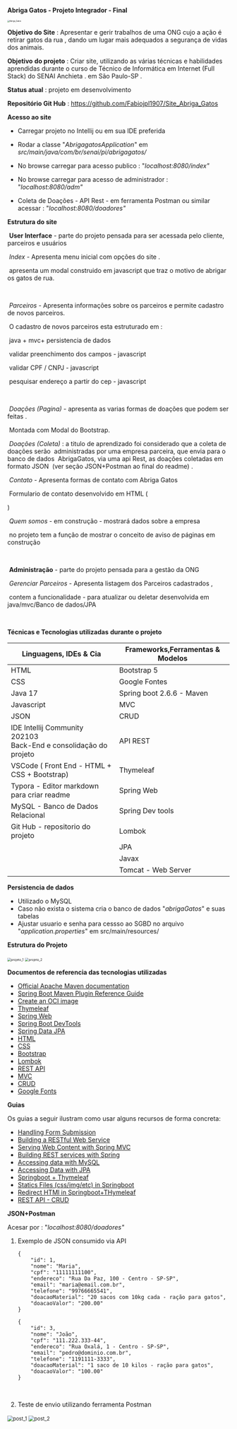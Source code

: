 **Abriga Gatos - Projeto Integrador - Final** 



<img src="https://s2.loli.net/2022/04/06/xn5fLWwQHtMe2ph.png" alt="Abriga_Gatos" style="zoom:30%;" />



**Objetivo do Site** : Apresentar e gerir trabalhos de uma ONG cujo a ação é retirar gatos da rua , dando um lugar mais adequados a segurança de vidas dos animais. 

**Objetivo** **do projeto** : Criar site, utilizando as várias técnicas e habilidades aprendidas durante o curso de Técnico de Informática em Internet (Full Stack) do SENAI  Anchieta . em São Paulo-SP . 

**Status atual** : projeto em desenvolvimento 

**Repositório Git Hub** : https://github.com/Fabiojpl1907/Site_Abriga_Gatos

**Acesso ao site** 

- Carregar projeto no Intellij ou em sua IDE preferida

- Rodar a classe "*AbrigagatosApplication*" em *src/main/java/com/br/senai/pi/abrigagatos/*

- No browse carregar para acesso publico : "*localhost:8080/index"*

- No browse carregar para acesso de administrador  : "*localhost:8080/adm"*

- Coleta de Doações - API Rest - em ferramenta Postman ou similar acessar : "*localhost:8080/doadores"*

  

**Estrutura do site**

​	**User Interface** - parte do projeto pensada para ser acessada pelo cliente, parceiros e usuários

​		*Index*  - Apresenta menu inicial com opções do site .

​						apresenta um modal construido em javascript que traz o motivo de abrigar os gatos de rua. 

​		

​		*Parceiros* - Apresenta informações sobre os parceiros e permite cadastro de novos parceiros.

​				O cadastro de novos parceiros esta estruturado em  : 

​					java + mvc+ persistencia  de dados

​					validar preenchimento dos campos -  javascript

​					validar CPF / CNPJ -  javascript

​					pesquisar endereço a partir do cep - javascript

​		

​		*Doações  (Pagina)* - apresenta as varias formas de doações que podem ser feitas . 

​						Montada com  Modal do Bootstrap. 

​					*Doações (Coleta)* : a titulo de aprendizado foi considerado que a coleta de doações serão
​													administradas por uma empresa parceira, que envia para o banco de dados
​													 AbrigaGatos, via uma api Rest, as doações coletadas em formato JSON
​													 (ver seção JSON+Postman ao final do readme) . 



​	*Contato* - Apresenta formas de contato com Abriga Gatos 

​						Formulario de contato desenvolvido em HTML ( <form> )



​		*Quem somos* -  em construção - mostrará dados sobre a empresa

​					no projeto tem a função de mostrar o conceito de aviso de páginas em construção

​	

​	**Administração** - parte do projeto pensada para a gestão da ONG 

​		*Gerenciar Parceiros* - Apresenta listagem dos Parceiros cadastrados , 

​		contem a funcionalidade  - para atualizar ou deletar desenvolvida em java/mvc/Banco de dados/JPA

​		

**Técnicas e Tecnologias utilizadas** **durante o projeto** 

| Linguagens, IDEs & Cia                                       | Frameworks,Ferramentas & Modelos |
| ------------------------------------------------------------ | -------------------------------- |
| HTML                                                         | Bootstrap 5                      |
| CSS                                                          | Google Fontes                    |
| Java 17                                                      | Spring boot 2.6.6 - Maven        |
| Javascript                                                   | MVC                              |
| JSON                                                         | CRUD                             |
| IDE Intellij Community 202103 <br />Back-End e consolidação do projeto | API REST                         |
| VSCode ( Front End - HTML + CSS + Bootstrap)                 | Thymeleaf                        |
| Typora - Editor markdown para criar readme                   | Spring Web                       |
| MySQL - Banco de Dados Relacional                            | Spring Dev tools                 |
| Git Hub - repositorio do projeto                             | Lombok                           |
|                                                              | JPA                              |
|                                                              | Javax                            |
|                                                              | Tomcat - Web Server              |

**Persistencia de dados**

- Utilizado o MySQL
- Caso não exista o sistema cria o banco de dados "*abrigaGatos*" e suas tabelas
- Ajustar usuario  e senha para cessso ao SGBD no arquivo "*application.properties*" em src/main/resources/

**Estrutura do Projeto**

<img src="https://s2.loli.net/2022/04/06/YenPyH8Ao2DvV7t.png" alt="projeto_1" style="zoom:50%;" />



<img src="https://s2.loli.net/2022/04/06/ae12xLDd4iJo6CE.png" alt="projeto_2" style="zoom:50%;" />



**Documentos de referencia das tecnologias utilizadas** 

* [Official Apache Maven documentation](https://maven.apache.org/guides/index.html)
* [Spring Boot Maven Plugin Reference Guide](https://docs.spring.io/spring-boot/docs/2.6.5/maven-plugin/reference/html/)
* [Create an OCI image](https://docs.spring.io/spring-boot/docs/2.6.5/maven-plugin/reference/html/#build-image)
* [Thymeleaf](https://docs.spring.io/spring-boot/docs/2.6.5/reference/htmlsingle/#boot-features-spring-mvc-template-engines)
* [Spring Web](https://docs.spring.io/spring-boot/docs/2.6.5/reference/htmlsingle/#boot-features-developing-web-applications)
* [Spring Boot DevTools](https://docs.spring.io/spring-boot/docs/2.6.5/reference/htmlsingle/#using-boot-devtools)
* [Spring Data JPA](https://docs.spring.io/spring-boot/docs/2.6.5/reference/htmlsingle/#boot-features-jpa-and-spring-data)
* [HTML](https://www.w3schools.com/html/html_intro.asp)  
* [CSS](https://developer.mozilla.org/en-US/docs/Web/CSS) 
* [Bootstrap](https://getbootstrap.com/docs/5.1/getting-started/introduction/) 
* [Lombok](https://projectlombok.org/) 
* [REST API](https://www.redhat.com/en/topics/api/what-is-a-rest-api) 
* [MVC](https://en.wikipedia.org/wiki/Model%E2%80%93view%E2%80%93controller) 
* [CRUD](https://en.wikipedia.org/wiki/Create,_read,_update_and_delete) 
* [Google Fonts](https://fonts.google.com/) 

**Guias**

Os guias a seguir ilustram como usar alguns recursos de forma concreta:

* [Handling Form Submission](https://spring.io/guides/gs/handling-form-submission/)
* [Building a RESTful Web Service](https://spring.io/guides/gs/rest-service/)
* [Serving Web Content with Spring MVC](https://spring.io/guides/gs/serving-web-content/)
* [Building REST services with Spring](https://spring.io/guides/tutorials/bookmarks/)
* [Accessing data with MySQL](https://spring.io/guides/gs/accessing-data-mysql/)
* [Accessing Data with JPA](https://spring.io/guides/gs/accessing-data-jpa/)
* [Springboot + Thymeleaf](https://github.com/hendisantika/springboot-thymeleaf-employee-crud)
* [Statics Files (css/img/etc) in Springboot](https://stackoverflow.com/questions/27170772/where-to-put-static-files-such-as-css-in-a-spring-boot-project)
* [Redirect HTMl in Springboot+THymeleaf](https://pt.stackoverflow.com/questions/315346/redirecionar-para-uma-html-com-spring-boot)
* [REST API - CRUD](https://www.bezkoder.com/spring-boot-jpa-crud-rest-api/>)



**JSON+Postman**

Acesar por :  "*localhost:8080/doadores"*

1. Exemplo de JSON consumido via API

   ```
   {
       "id": 1,
       "nome": "Maria",
       "cpf": "11111111100",
       "endereco": "Rua Da Paz, 100 - Centro - SP-SP",
       "email": "maria@email.com.br",
       "telefone": "99766665541",
       "doacaoMaterial": "20 sacos com 10kg cada - ração para gatos",
       "doacaoValor": "200.00"
   }
   
   {
       "id": 3,
       "nome": "João",
       "cpf": "111.222.333-44",
       "endereco": "Rua Oxalá, 1 - Centro - SP-SP",
       "email": "pedro@dominio.com.br",
       "telefone": "1191111-3333",
       "doacaoMaterial": "1 saco de 10 kilos - ração para gatos",
       "doacaoValor": "100.00"
   }
   ```

   ​		

2. Teste de envio utilizando ferramenta  Postman 

<img src="https://s2.loli.net/2022/04/06/SYwgnsvLWHbuVdP.png" alt="post_1" style="zoom:80%;" />



<img src="https://s2.loli.net/2022/04/06/c4ZOgjdk1vWEXqK.png" alt="post_2" style="zoom:80%;" />
